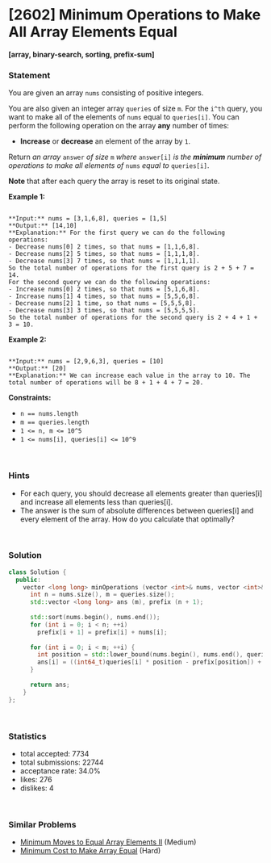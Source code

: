 # [2602] Minimum Operations to Make All Array Elements Equal

**[array, binary-search, sorting, prefix-sum]**

### Statement

You are given an array `nums` consisting of positive integers.

You are also given an integer array `queries` of size `m`. For the `i^th` query, you want to make all of the elements of `nums` equal to `queries[i]`. You can perform the following operation on the array **any** number of times:

* **Increase** or **decrease** an element of the array by `1`.



Return *an array* `answer` *of size* `m` *where* `answer[i]` *is the **minimum** number of operations to make all elements of* `nums` *equal to* `queries[i]`.

**Note** that after each query the array is reset to its original state.


**Example 1:**

```

**Input:** nums = [3,1,6,8], queries = [1,5]
**Output:** [14,10]
**Explanation:** For the first query we can do the following operations:
- Decrease nums[0] 2 times, so that nums = [1,1,6,8].
- Decrease nums[2] 5 times, so that nums = [1,1,1,8].
- Decrease nums[3] 7 times, so that nums = [1,1,1,1].
So the total number of operations for the first query is 2 + 5 + 7 = 14.
For the second query we can do the following operations:
- Increase nums[0] 2 times, so that nums = [5,1,6,8].
- Increase nums[1] 4 times, so that nums = [5,5,6,8].
- Decrease nums[2] 1 time, so that nums = [5,5,5,8].
- Decrease nums[3] 3 times, so that nums = [5,5,5,5].
So the total number of operations for the second query is 2 + 4 + 1 + 3 = 10.

```

**Example 2:**

```

**Input:** nums = [2,9,6,3], queries = [10]
**Output:** [20]
**Explanation:** We can increase each value in the array to 10. The total number of operations will be 8 + 1 + 4 + 7 = 20.

```

**Constraints:**
* `n == nums.length`
* `m == queries.length`
* `1 <= n, m <= 10^5`
* `1 <= nums[i], queries[i] <= 10^9`


<br />

### Hints

- For each query, you should decrease all elements greater than queries[i] and increase all elements less than queries[i].
- The answer is the sum of absolute differences between queries[i] and every element of the array. How do you calculate that optimally?

<br />

### Solution

```cpp
class Solution {
  public:
    vector <long long> minOperations (vector <int>& nums, vector <int>& queries) {
      int n = nums.size(), m = queries.size();
      std::vector <long long> ans (m), prefix (n + 1);
      
      std::sort(nums.begin(), nums.end());
      for (int i = 0; i < n; ++i)
        prefix[i + 1] = prefix[i] + nums[i];
      
      for (int i = 0; i < m; ++i) {
        int position = std::lower_bound(nums.begin(), nums.end(), queries[i]) - nums.begin();
        ans[i] = ((int64_t)queries[i] * position - prefix[position]) + (prefix[n] - prefix[position] - (int64_t)(n - position) * queries[i]);
      }
      
      return ans;
    }
};
```

<br />

### Statistics

- total accepted: 7734
- total submissions: 22744
- acceptance rate: 34.0%
- likes: 276
- dislikes: 4

<br />

### Similar Problems

- [Minimum Moves to Equal Array Elements II](https://leetcode.com/problems/minimum-moves-to-equal-array-elements-ii) (Medium)
- [Minimum Cost to Make Array Equal](https://leetcode.com/problems/minimum-cost-to-make-array-equal) (Hard)
